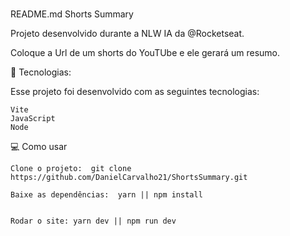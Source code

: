 #
README.md
Shorts Summary

Projeto desenvolvido durante a NLW IA da @Rocketseat.

Coloque a Url de um shorts do YouTUbe e ele gerará um resumo.

🚀 Tecnologias:

Esse projeto foi desenvolvido com as seguintes tecnologias:

    Vite
    JavaScript
    Node


💻 Como usar

    Clone o projeto:  git clone https://github.com/DanielCarvalho21/ShortsSummary.git

    Baixe as dependências:  yarn || npm install


    Rodar o site: yarn dev || npm run dev
